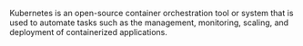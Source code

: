  Kubernetes is an open-source container orchestration tool or system that is used to automate tasks such as 
 the management, monitoring, scaling, and deployment of containerized applications.
 
